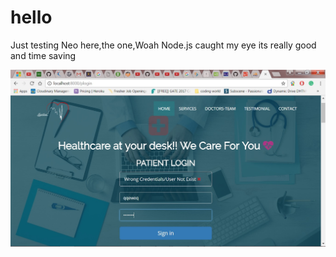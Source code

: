 # hello
Just testing
Neo here,the one,Woah Node.js caught my eye its really good and time saving


![Alt text](/op1.jpg?raw=true "Landpage")
